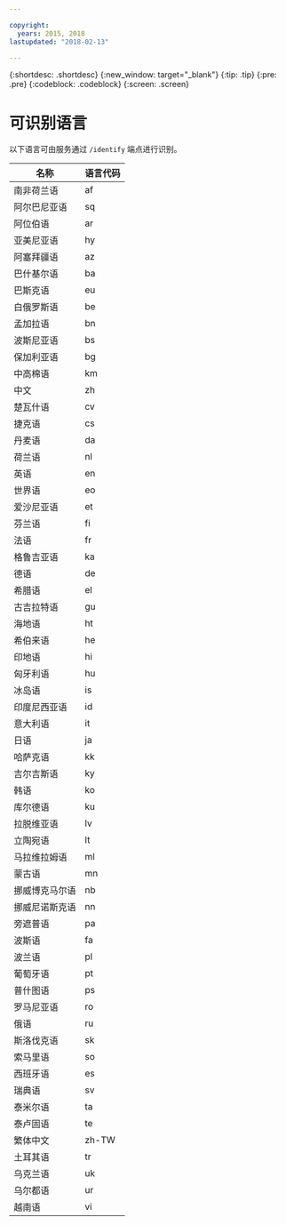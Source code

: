 ```yaml
---

copyright:
  years: 2015, 2018
lastupdated: "2018-02-13"

---
```


{:shortdesc: .shortdesc}
{:new_window: target="_blank"}
{:tip: .tip}
{:pre: .pre}
{:codeblock: .codeblock}
{:screen: .screen}

# 可识别语言

以下语言可由服务通过 `/identify` 端点进行识别。 

<table>
 <thead>
  <th>
   名称
  </th>
  <th>
   语言代码
  </th>
  <tbody>
   <tr>
    <td>
     南非荷兰语
    </td>
    <td>
     af
    </td>
   </tr>
   <tr>
    <td>
     阿尔巴尼亚语
    </td>
    <td>
     sq
    </td>
   </tr>
   <tr>
    <td>
     阿位伯语
    </td>
    <td>
     ar
    </td>
   </tr>
   <tr>
    <td>
     亚美尼亚语
    </td>
    <td>
     hy
    </td>
   </tr>
   <tr>
    <td>
     阿塞拜疆语
    </td>
    <td>
     az
    </td>
   </tr>
   <tr>
    <td>
     巴什基尔语
    </td>
    <td>
     ba
    </td>
   </tr>
   <tr>
    <td>
     巴斯克语
    </td>
    <td>
     eu
    </td>
   </tr>
   <tr>
    <td>
     白俄罗斯语
    </td>
    <td>
     be
    </td>
   </tr>
   <tr>
    <td>
     孟加拉语
    </td>
    <td>
     bn
    </td>
   </tr>
   <tr>
    <td>
     波斯尼亚语
    </td>
    <td>
     bs
    </td>
   </tr>
   <tr>
    <td>
     保加利亚语
    </td>
    <td>
     bg
    </td>
   </tr>
   <tr>
    <td>
     中高棉语
    </td>
    <td>
     km
    </td>
   </tr>
   <tr>
    <td>
     中文
    </td>
    <td>
     zh
    </td>
   </tr>
   <tr>
    <td>
     楚瓦什语
    </td>
    <td>
     cv
    </td>
   </tr>
   <tr>
    <td>
     捷克语
    </td>
    <td>
     cs
    </td>
   </tr>
   <tr>
    <td>
     丹麦语
    </td>
    <td>
     da
    </td>
   </tr>
   <tr>
    <td>
     荷兰语
    </td>
    <td>
     nl
    </td>
   </tr>
   <tr>
    <td>
     英语
    </td>
    <td>
     en
    </td>
   </tr>
   <tr>
    <td>
     世界语
    </td>
    <td>
     eo
    </td>
   </tr>
   <tr>
    <td>
     爱沙尼亚语
    </td>
    <td>
     et
    </td>
   </tr>
   <tr>
    <td>
     芬兰语
    </td>
    <td>
     fi
    </td>
   </tr>
   <tr>
    <td>
     法语
    </td>
    <td>
     fr
    </td>
   </tr>
   <tr>
    <td>
     格鲁吉亚语
    </td>
    <td>
     ka
    </td>
   </tr>
   <tr>
    <td>
     德语
    </td>
    <td>
     de
    </td>
   </tr>
   <tr>
    <td>
     希腊语
    </td>
    <td>
     el
    </td>
   </tr>
   <tr>
    <td>
     古吉拉特语
    </td>
    <td>
     gu
    </td>
   </tr>
   <tr>
    <td>
     海地语
    </td>
    <td>
     ht
    </td>
   </tr>
   <tr>
    <td>
     希伯来语
    </td>
    <td>
     he
    </td>
   </tr>
   <tr>
    <td>
     印地语
    </td>
    <td>
     hi
    </td>
   </tr>
   <tr>
    <td>
     匈牙利语
    </td>
    <td>
     hu
    </td>
   </tr>
   <tr>
    <td>
     冰岛语
    </td>
    <td>
     is
    </td>
   </tr>
   <tr>
    <td>
     印度尼西亚语
    </td>
    <td>
     id
    </td>
   </tr>
   <tr>
    <td>
     意大利语
    </td>
    <td>
     it
    </td>
   </tr>
   <tr>
    <td>
     日语
    </td>
    <td>
     ja
    </td>
   </tr>
   <tr>
    <td>
     哈萨克语
    </td>
    <td>
     kk
    </td>
   </tr>
   <tr>
    <td>
     吉尔吉斯语
    </td>
    <td>
     ky
    </td>
   </tr>
   <tr>
    <td>
     韩语
    </td>
    <td>
     ko
    </td>
   </tr>
   <tr>
    <td>
     库尔德语
    </td>
    <td>
     ku
    </td>
   </tr>
   <tr>
    <td>
     拉脱维亚语
    </td>
    <td>
     lv
    </td>
   </tr>
   <tr>
    <td>
     立陶宛语
    </td>
    <td>
     lt
    </td>
   </tr>
   <tr>
    <td>
     马拉维拉姆语
    </td>
    <td>
     ml
    </td>
   </tr>
   <tr>
    <td>
     蒙古语
    </td>
    <td>
     mn
    </td>
   </tr>
   <tr>
    <td>
     挪威博克马尔语
    </td>
    <td>
     nb
    </td>
   </tr>
   <tr>
    <td>
     挪威尼诺斯克语
    </td>
    <td>
     nn
    </td>
   </tr>
   <tr>
    <td>
     旁遮普语
    </td>
    <td>
     pa
    </td>
   </tr>
   <tr>
    <td>
     波斯语
    </td>
    <td>
     fa
    </td>
   </tr>
   <tr>
    <td>
     波兰语
    </td>
    <td>
     pl
    </td>
   </tr>
   <tr>
    <td>
     葡萄牙语
    </td>
    <td>
     pt
    </td>
   </tr>
   <tr>
    <td>
     普什图语
    </td>
    <td>
     ps
    </td>
   </tr>
   <tr>
    <td>
     罗马尼亚语
    </td>
    <td>
     ro
    </td>
   </tr>
   <tr>
    <td>
     俄语
    </td>
    <td>
     ru
    </td>
   </tr>
   <tr>
    <td>
     斯洛伐克语
    </td>
    <td>
     sk
    </td>
   </tr>
   <tr>
    <td>
     索马里语
    </td>
    <td>
     so
    </td>
   </tr>
   <tr>
    <td>
     西班牙语
    </td>
    <td>
     es
    </td>
   </tr>
   <tr>
    <td>
     瑞典语
    </td>
    <td>
     sv
    </td>
   </tr>
   <tr>
    <td>
     泰米尔语
    </td>
    <td>
     ta
    </td>
   </tr>
   <tr>
    <td>
     泰卢固语
    </td>
    <td>
     te
    </td>
   </tr>
   <tr>
    <td>
     繁体中文
    </td>
    <td>
     zh-TW
    </td>
   </tr>
   <tr>
    <td>
     土耳其语
    </td>
    <td>
     tr
    </td>
   </tr>
   <tr>
    <td>
     乌克兰语
    </td>
    <td>
     uk
    </td>
   </tr>
   <tr>
    <td>
     乌尔都语
    </td>
    <td>
     ur
    </td>
   </tr>
   <tr>
    <td>
     越南语
    </td>
    <td>
     vi
    </td>
   </tr>
  </tbody>
 </thead>
</table>
